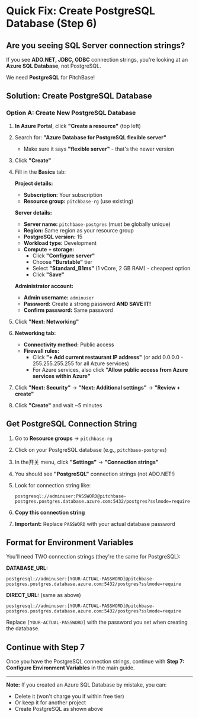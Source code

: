# Quick Fix: Create PostgreSQL Database (Step 6)

## Are you seeing SQL Server connection strings?

If you see **ADO.NET, JDBC, ODBC** connection strings, you're looking at an **Azure SQL Database**, not PostgreSQL. 

We need **PostgreSQL** for PitchBase!

## Solution: Create PostgreSQL Database

### Option A: Create New PostgreSQL Database

1. **In Azure Portal**, click **"Create a resource"** (top left)
2. Search for: **"Azure Database for PostgreSQL flexible server"**
   - Make sure it says **"flexible server"** - that's the newer version
3. Click **"Create"**

4. Fill in the **Basics** tab:

   **Project details:**
   - **Subscription:** Your subscription
   - **Resource group:** `pitchbase-rg` (use existing)

   **Server details:**
   - **Server name:** `pitchbase-postgres` (must be globally unique)
   - **Region:** Same region as your resource group
   - **PostgreSQL version:** 15
   - **Workload type:** Development
   - **Compute + storage:**
     - Click **"Configure server"**
     - Choose **"Burstable"** tier
     - Select **"Standard_B1ms"** (1 vCore, 2 GB RAM) - cheapest option
     - Click **"Save"**

   **Administrator account:**
   - **Admin username:** `adminuser`
   - **Password:** Create a strong password **AND SAVE IT!**
   - **Confirm password:** Same password

5. Click **"Next: Networking"**

6. **Networking tab:**
   - **Connectivity method:** Public access
   - **Firewall rules:**
     - Click **"+ Add current restaurant IP address"** (or add 0.0.0.0 - 255.255.255.255 for all Azure services)
     - For Azure services, also click **"Allow public access from Azure services within Azure"**

7. Click **"Next: Security"** → **"Next: Additional settings"** → **"Review + create"**

8. Click **"Create"** and wait ~5 minutes

## Get PostgreSQL Connection String

1. Go to **Resource groups** → `pitchbase-rg`
2. Click on your PostgreSQL database (e.g., `pitchbase-postgres`)
3. In the开关 menu, click **"Settings"** → **"Connection strings"**
4. You should see **"PostgreSQL"** connection strings (not ADO.NET!)

5. Look for connection string like:
   ```
   postgresql://adminuser:PASSWORD@pitchbase-postgres.postgres.database.azure.com:5432/postgres?sslmode=require
   ```

6. **Copy this connection string**

7. **Important:** Replace `PASSWORD` with your actual database password

## Format for Environment Variables

You'll need TWO connection strings (they're the same for PostgreSQL):

**DATABASE_URL:**
```
postgresql://adminuser:[YOUR-ACTUAL-PASSWORD]@pitchbase-postgres.postgres.database.azure.com:5432/postgres?sslmode=require
```

**DIRECT_URL:** (same as above)
```
postgresql://adminuser:[YOUR-ACTUAL-PASSWORD]@pitchbase-postgres.postgres.database.azure.com:5432/postgres?sslmode=require
```

Replace `[YOUR-ACTUAL-PASSWORD]` with the password you set when creating the database.

## Continue with Step 7

Once you have the PostgreSQL connection strings, continue with **Step 7: Configure Environment Variables** in the main guide.

---

**Note:** If you created an Azure SQL Database by mistake, you can:
- Delete it (won't charge you if within free tier)
- Or keep it for another project
- Create PostgreSQL as shown above

